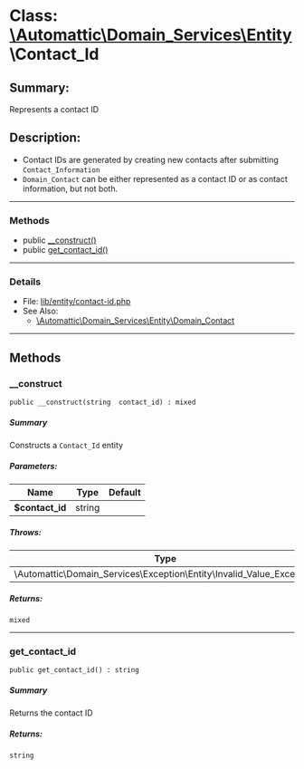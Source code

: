 # Class: [\Automattic](../namespaces/automattic.md)[\Domain_Services](../namespaces/automattic-domain-services.md)[\Entity](../namespaces/automattic-domain-services-entity.md)\Contact_Id

## Summary:

Represents a contact ID

## Description:

- Contact IDs are generated by creating new contacts after submitting `Contact_Information`
- `Domain_Contact` can be either represented as a contact ID or as contact information, but not both.


---

### Methods

* public [__construct()](#method___construct)
* public [get_contact_id()](#method_get_contact_id)

---

### Details

* File: [lib/entity/contact-id.php](../../lib/entity/contact-id.php)
* See Also:
  * [\Automattic\Domain_Services\Entity\Domain_Contact](../classes/Automattic-Domain-Services-Entity-Domain-Contact.md)

---

## Methods

<a id="method___construct"></a>
### __construct

```
public __construct(string  contact_id) : mixed
```

##### Summary

Constructs a `Contact_Id` entity

##### Parameters:

| Name | Type | Default |
|------|------|---------|
| **$contact_id** | string |  |

##### Throws:

| Type | Description |
|------|-------------|
| \Automattic\Domain_Services\Exception\Entity\Invalid_Value_Exception |  |

##### Returns:

```
mixed
```

---

<a id="method_get_contact_id"></a>
### get_contact_id

```
public get_contact_id() : string
```

##### Summary

Returns the contact ID

##### Returns:

```
string
```
